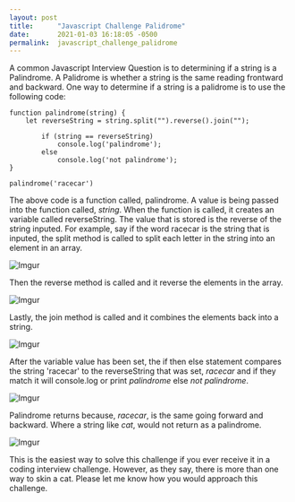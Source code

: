 ```yaml
---
layout: post
title:      "Javascript Challenge Palidrome"
date:       2021-01-03 16:18:05 -0500
permalink:  javascript_challenge_palidrome
---
```



A common Javascript Interview Question is to determining if a string is a Palindrome. A Palidrome is whether a string is the same reading frontward and backward.  One way to determine if a string is a palidrome is to use the following code:

```
function palindrome(string) {
    let reverseString = string.split("").reverse().join("");
		
		if (string == reverseString)
		    console.log('palindrome');
		else 
		    console.log('not palindrome');
}

palindrome('racecar')
```

The above code is a function called, palindrome. A value is being passed into the function called, *string*. When the function is called, it creates an variable called reverseString. The value that is stored is the reverse of the string inputed. For example, say if the word racecar is the string that is inputed, the split method is called to split each letter in the string into an element in an array.

![Imgur](https://i.imgur.com/SDfIsAu.png)

Then the reverse method is called and it reverse the elements in the array.

![Imgur](https://i.imgur.com/p4moYRe.png)

Lastly, the join method is called and it combines the elements back into a string.

![Imgur](https://i.imgur.com/KMZXn1W.png)

After the variable value has been set, the if then else statement compares the string 'racecar' to the reverseString that was set, *racecar* and if they match it will console.log or print *palindrome* else *not palindrome*.

![Imgur](https://i.imgur.com/7mqpPt3.png)

Palindrome returns because, *racecar*, is the same going forward and backward. Where a string like *cat*, would not return as a palindrome.

![Imgur](https://i.imgur.com/7O48f58.png)

This is the easiest way to solve this challenge if you ever receive it in a coding interview challenge. However, as they say, there is more than one way to skin a cat. Please let me know how you would approach this challenge.
